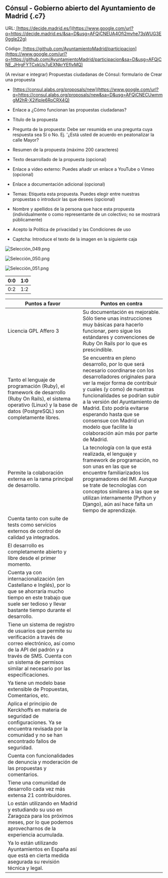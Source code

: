 
Cónsul - Gobierno abierto del Ayuntamiento de Madrid {.c7}
----------------------------------------------------

URL:[ ](https://www.google.com/url?q=https://decide.madrid.es/&sa=D&usg=AFQjCNEUA4Ofj2mvhe73sWUG3E0ggle22g)[https://decide.madrid.es/](https://www.google.com/url?q=https://decide.madrid.es/&sa=D&usg=AFQjCNEUA4Ofj2mvhe73sWUG3E0ggle22g)

Código:[ ](https://www.google.com/url?q=https://github.com/AyuntamientoMadrid/participacion&sa=D&usg=AFQjCNE_JHrgFYTCxkUs7uEXNkrYEfIvMQ)[https://github.com/AyuntamientoMadrid/participacion](https://www.google.com/url?q=https://github.com/AyuntamientoMadrid/participacion&sa=D&usg=AFQjCNE_JHrgFYTCxkUs7uEXNkrYEfIvMQ)

(A revisar e integrar) Propuestas ciudadanas de Cónsul: formulario de
Crear una propuesta

-   [https://consul.alabs.org/proposals/new](https://www.google.com/url?q=https://consul.alabs.org/proposals/new&sa=D&usg=AFQjCNECUwmmgM2hR-X2ifjple6RoCRX4Q)

-   Enlace a ¿Cómo funcionan las propuestas ciudadanas?

-   Título de la propuesta

-   Pregunta de la propuesta: Debe ser resumida en una pregunta cuya
    respuesta sea Sí o No. Ej. '¿Está usted de acuerdo en peatonalizar
    la calle Mayor?

-   Resumen de la propuesta (máximo 200 caracteres)

-   Texto desarrollado de la propuesta (opcional)

-   Enlace a vídeo externo: Puedes añadir un enlace a YouTube o Vimeo
    (opcional)

-   Enlace a documentación adicional (opcional)

-   Temas: Etiqueta esta propuesta. Puedes elegir entre nuestras
    propuestas o introducir las que desees (opcional)

-   Nombre y apellidos de la persona que hace esta propuesta
    (individualmente o como representante de un colectivo; no se
    mostrará públicamente)

-   Acepto la Política de privacidad y las Condiciones de uso

-   Captcha: Introduce el texto de la imagen en la siguiente caja

![Selección\_049.png](specs_files/image03.png)

![Selección\_050.png](specs_files/image18.png)

![Selección\_051.png](specs_files/image07.png)

[](https://www.google.com/url?q=https://github.com/AyuntamientoMadrid/participacion&sa=D&usg=AFQjCNE_JHrgFYTCxkUs7uEXNkrYEfIvMQ)

[](#)[](#)


| 0:0 | 1:0 |
| -- | -- |
| 0:2 | 1:2 |



| **Puntos a favor**                       | **Puntos en contra**                     |
| -- | -- |
| Licencia GPL Affero 3                | Su documentación es mejorable. Sólo tiene unas instrucciones muy básicas para hacerlo funcionar, pero sigue los estándares y convenciones de Ruby On Rails por lo que es prescindible.   |
| Tanto el lenguaje de programación (Ruby), el framework de desarrollo (Ruby On Rails), el sistema operativo (Linux) y la base de datos (PostgreSQL) son completamente libres.  | Se encuentra en pleno desarrollo, por lo que será necesario coordinarse con los desarrolladores originales para ver la mejor forma de contribuir y cuales (y como) de nuestras funcionalidades se podrían subir a la versión del Ayuntamiento de Madrid. Esto podría evitarse esperando hasta que se consensue con Madrid  un modelo que facilite la colaboración aún más por parte de Madrid.  | 
| Permite la colaboración externa en la rama principal de desarrollo.  | La tecnología con la que está realizada, el lenguaje y framework de programación, no son unas en las que se encuentre familiarizados los programadores del IMI. Aunque se trate de tecnologías con conceptos similares a las que se utilizan internamente (Python y Django), aún así hace falta un tiempo de aprendizaje. |
|Cuenta tanto con suite de tests como servicios externos de control de calidad ya integrados. ||
| El desarrollo es completamente abierto y libre desde el primer momento. ||
| Cuenta ya con internacionalización (en Castellano e Inglés), por lo que se ahorraría mucho tiempo en este trabajo que suele ser tedioso y llevar bastante tiempo durante el desarrollo. ||
| Tiene un sistema de registro de usuarios que permite su verificación a través de correo electrónico, así como de la API del padrón y a través de SMS. Cuenta con un sistema de permisos similar al necesario por las especificaciones.  ||
| Ya tiene un modelo base extensible de Propuestas, Comentarios, etc. ||
| Aplica el principio de Kerckhoffs en materia de seguridad de configuraciones. Ya se encuentra revisada por la comunidad y no se han encontrado fallos de seguridad. ||
| Cuenta con funcionalidades de denuncia y moderación de las propuestas y comentarios. ||
| Tiene una comunidad de desarrollo cada vez más extensa 21 contribuidores.||
| Lo están utilizando en Madrid y estudiando su uso en Zaragoza para los próximos meses, por lo que podemos aprovecharnos de la experiencia acumulada. ||
| Ya lo están utilizando Ayuntamientos en España así que está en cierta medida asegurada su revisión técnica y legal. ||

